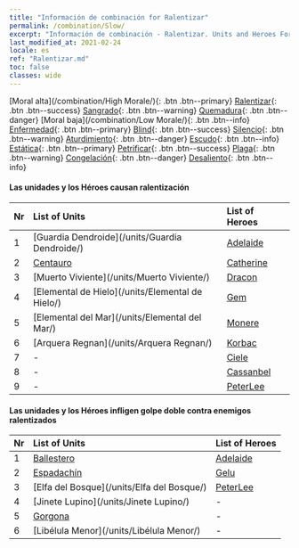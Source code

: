 ```yaml
---
title: "Información de combinación for Ralentizar"
permalink: /combination/Slow/
excerpt: "Información de combinación - Ralentizar. Units and Heroes Formation."
last_modified_at: 2021-02-24
locale: es
ref: "Ralentizar.md"
toc: false
classes: wide
---
```


  [Moral alta](/combination/High Morale/){: .btn .btn--primary} [Ralentizar](/combination/Slow/){: .btn .btn--success} [Sangrado](/combination/Bleeding/){: .btn .btn--warning} [Quemadura](/combination/Burning/){: .btn .btn--danger} [Moral baja](/combination/Low Morale/){: .btn .btn--info} [Enfermedad](/combination/Disease/){: .btn .btn--primary} [Blind](/combination/Blind/){: .btn .btn--success} [Silencio](/combination/Silence/){: .btn .btn--warning} [Aturdimiento](/combination/Stun/){: .btn .btn--danger} [Escudo](/combination/Shield/){: .btn .btn--info} [Estática](/combination/Static/){: .btn .btn--primary} [Petrificar](/combination/Petrify/){: .btn .btn--success} [Plaga](/combination/Plague/){: .btn .btn--warning} [Congelación](/combination/Freeze/){: .btn .btn--danger} [Desaliento](/combination/Deterrence/){: .btn .btn--info} 


#### Las unidades y los Héroes causan ralentización

  | Nr |  List of Units  | List of Heroes | 
  |:---|:----------------|:---------------| 
  | 1 | [Guardia Dendroide](/units/Guardia Dendroide/) | [Adelaide](/heroes/Adelaide/) |
  | 2 | [Centauro](/units/Centauro/) | [Catherine](/heroes/Catherine/) |
  | 3 | [Muerto Viviente](/units/Muerto Viviente/) | [Dracon](/heroes/Dracon/) |
  | 4 | [Elemental de Hielo](/units/Elemental de Hielo/) | [Gem](/heroes/Gem/) |
  | 5 | [Elemental del Mar](/units/Elemental del Mar/) | [Monere](/heroes/Monere/) |
  | 6 | [Arquera Regnan](/units/Arquera Regnan/) | [Korbac](/heroes/Korbac/) |
  | 7 | - | [Ciele](/heroes/Ciele/) |
  | 8 | - | [Cassanbel](/heroes/Cassanbel/) |
  | 9 | - | [PeterLee](/heroes/PeterLee/) |


#### Las unidades y los Héroes infligen golpe doble contra enemigos ralentizados

  | Nr |  List of Units  | List of Heroes | 
  |:---|:----------------|:---------------| 
  | 1 | [Ballestero](/units/Ballestero/) | [Adelaide](/heroes/Adelaide/) |
  | 2 | [Espadachín](/units/Espadachín/) | [Gelu](/heroes/Gelu/) |
  | 3 | [Elfa del Bosque](/units/Elfa del Bosque/) | [PeterLee](/heroes/PeterLee/) |
  | 4 | [Jinete Lupino](/units/Jinete Lupino/) | - |
  | 5 | [Gorgona](/units/Gorgona/) | - |
  | 6 | [Libélula Menor](/units/Libélula Menor/) | - |

